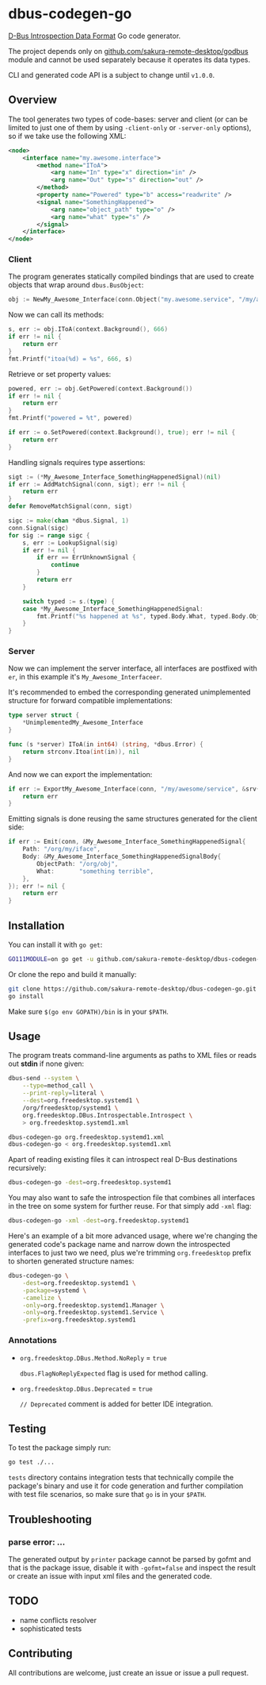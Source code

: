 # dbus-codegen-go

[D-Bus Introspection Data Format](https://dbus.freedesktop.org/doc/dbus-specification.html#introspection-format) Go code generator.

The project depends only on [github.com/sakura-remote-desktop/godbus](https://github.com/sakura-remote-desktop/godbus) module and cannot be used separately because it operates its data types.

CLI and generated code API is a subject to change until `v1.0.0`.

## Overview

The tool generates two types of code-bases: server and client (or can be limited to just one of them by using `-client-only` or `-server-only` options), so if we take use the following XML:

```xml
<node>
	<interface name="my.awesome.interface">
		<method name="IToA">
			<arg name="In" type="x" direction="in" />
			<arg name="Out" type="s" direction="out" />
		</method>
		<property name="Powered" type="b" access="readwrite" />
		<signal name="SomethingHappened">
			<arg name="object_path" type="o" />
			<arg name="what" type="s" />
		</signal>
	</interface>
</node>
```

### Client

The program generates statically compiled bindings that are used to create objects that wrap around `dbus.BusObject`:

```go
obj := NewMy_Awesome_Interface(conn.Object("my.awesome.service", "/my/awesome/service"))
```

Now we can call its methods:

```go
s, err := obj.IToA(context.Background(), 666)
if err != nil {
    return err
}
fmt.Printf("itoa(%d) = %s", 666, s)
```

Retrieve or set property values:

```go
powered, err := obj.GetPowered(context.Background())
if err != nil {
    return err
}
fmt.Printf("powered = %t", powered)

if err := o.SetPowered(context.Background(), true); err != nil {
    return err
}
```

Handling signals requires type assertions:

```go
sigt := (*My_Awesome_Interface_SomethingHappenedSignal)(nil)
if err := AddMatchSignal(conn, sigt); err != nil {
    return err
}
defer RemoveMatchSignal(conn, sigt)

sigc := make(chan *dbus.Signal, 1)
conn.Signal(sigc)
for sig := range sigc {
    s, err := LookupSignal(sig)
    if err != nil {
        if err == ErrUnknownSignal {
            continue
        }
        return err
    }

    switch typed := s.(type) {
    case *My_Awesome_Interface_SomethingHappenedSignal:
        fmt.Printf("%s happened at %s", typed.Body.What, typed.Body.ObjectPath)
    }
}
```

### Server

Now we can implement the server interface, all interfaces are postfixed with `er`, in this example it's `My_Awesome_Interfaceer`.

It's recommended to embed the corresponding generated unimplemented structure for forward compatible implementations:

```go
type server struct {
	*UnimplementedMy_Awesome_Interface
}

func (s *server) IToA(in int64) (string, *dbus.Error) {
	return strconv.Itoa(int(in)), nil
}
```

And now we can export the implementation:

```go
if err := ExportMy_Awesome_Interface(conn, "/my/awesome/service", &srv{}); err != nil {
	return err
}
```

Emitting signals is done reusing the same structures generated for the client side:

```go
if err := Emit(conn, &My_Awesome_Interface_SomethingHappenedSignal{
    Path: "/org/my/iface",
    Body: &My_Awesome_Interface_SomethingHappenedSignalBody{
        ObjectPath: "/org/obj",
        What:       "something terrible",
    },
}); err != nil {
	return err
}
```

## Installation

You can install it with `go get`:

```bash
GO111MODULE=on go get -u github.com/sakura-remote-desktop/dbus-codegen-go
```

Or clone the repo and build it manually:

```bash
git clone https://github.com/sakura-remote-desktop/dbus-codegen-go.git .
go install
```

Make sure `$(go env GOPATH)/bin` is in your `$PATH`.

## Usage

The program treats command-line arguments as paths to XML files or reads out **stdin** if none given:

```bash
dbus-send --system \
	--type=method_call \
	--print-reply=literal \
	--dest=org.freedesktop.systemd1 \
	/org/freedesktop/systemd1 \
	org.freedesktop.DBus.Introspectable.Introspect \
	> org.freedesktop.systemd1.xml

dbus-codegen-go org.freedesktop.systemd1.xml
dbus-codegen-go < org.freedesktop.systemd1.xml
```

Apart of reading existing files it can introspect real D-Bus destinations recursively: 

```bash
dbus-codegen-go -dest=org.freedesktop.systemd1
```

You may also want to safe the introspection file that combines all interfaces in the tree on some system for further reuse. For that simply add `-xml` flag:

```bash
dbus-codegen-go -xml -dest=org.freedesktop.systemd1
```

Here's an example of a bit more advanced usage, where we're changing the generated code's package name and narrow down the introspected interfaces to just two we need, plus we're trimming `org.freedesktop` prefix to shorten generated structure names:

```bash
dbus-codegen-go \
	-dest=org.freedesktop.systemd1 \
	-package=systemd \
	-camelize \
	-only=org.freedesktop.systemd1.Manager \
	-only=org.freedesktop.systemd1.Service \
	-prefix=org.freedesktop.systemd1
```

### Annotations

* `org.freedesktop.DBus.Method.NoReply` = `true`
   
   `dbus.FlagNoReplyExpected` flag is used for method calling.

* `org.freedesktop.DBus.Deprecated` = `true`
   
   `// Deprecated` comment is added for better IDE integration.

## Testing

To test the package simply run:

```bash
go test ./...
```

`tests` directory contains integration tests that technically compile the package's binary and use it for code generation and further compilation with test file scenarios, so make sure that `go` is in your `$PATH`.

## Troubleshooting

### parse error: ...

The generated output by `printer` package cannot be parsed by gofmt and that is the package issue, disable it with `-gofmt=false` and inspect the result or create an issue with input xml files and the generated code.

## TODO

- name conflicts resolver
- sophisticated tests

## Contributing

All contributions are welcome, just create an issue or issue a pull request.
